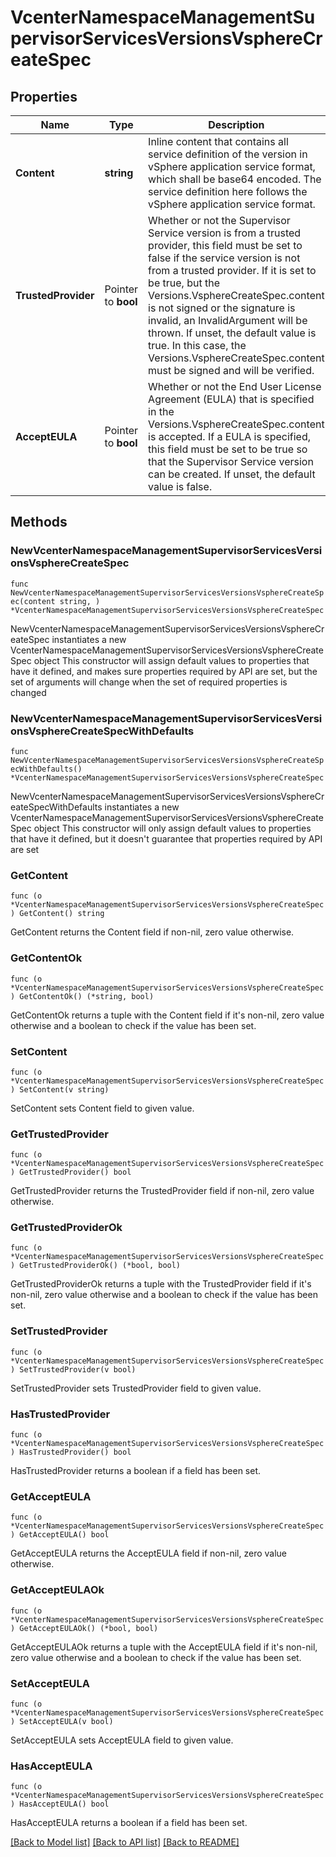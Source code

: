 # VcenterNamespaceManagementSupervisorServicesVersionsVsphereCreateSpec

## Properties

Name | Type | Description | Notes
------------ | ------------- | ------------- | -------------
**Content** | **string** | Inline content that contains all service definition of the version in vSphere application service format, which shall be base64 encoded. The service definition here follows the vSphere application service format. | 
**TrustedProvider** | Pointer to **bool** | Whether or not the Supervisor Service version is from a trusted provider, this field must be set to false if the service version is not from a trusted provider. If it is set to be true, but the Versions.VsphereCreateSpec.content is not signed or the signature is invalid, an InvalidArgument will be thrown. If unset, the default value is true. In this case, the Versions.VsphereCreateSpec.content must be signed and will be verified. | [optional] 
**AcceptEULA** | Pointer to **bool** | Whether or not the End User License Agreement (EULA) that is specified in the Versions.VsphereCreateSpec.content is accepted. If a EULA is specified, this field must be set to be true so that the Supervisor Service version can be created. If unset, the default value is false. | [optional] 

## Methods

### NewVcenterNamespaceManagementSupervisorServicesVersionsVsphereCreateSpec

`func NewVcenterNamespaceManagementSupervisorServicesVersionsVsphereCreateSpec(content string, ) *VcenterNamespaceManagementSupervisorServicesVersionsVsphereCreateSpec`

NewVcenterNamespaceManagementSupervisorServicesVersionsVsphereCreateSpec instantiates a new VcenterNamespaceManagementSupervisorServicesVersionsVsphereCreateSpec object
This constructor will assign default values to properties that have it defined,
and makes sure properties required by API are set, but the set of arguments
will change when the set of required properties is changed

### NewVcenterNamespaceManagementSupervisorServicesVersionsVsphereCreateSpecWithDefaults

`func NewVcenterNamespaceManagementSupervisorServicesVersionsVsphereCreateSpecWithDefaults() *VcenterNamespaceManagementSupervisorServicesVersionsVsphereCreateSpec`

NewVcenterNamespaceManagementSupervisorServicesVersionsVsphereCreateSpecWithDefaults instantiates a new VcenterNamespaceManagementSupervisorServicesVersionsVsphereCreateSpec object
This constructor will only assign default values to properties that have it defined,
but it doesn't guarantee that properties required by API are set

### GetContent

`func (o *VcenterNamespaceManagementSupervisorServicesVersionsVsphereCreateSpec) GetContent() string`

GetContent returns the Content field if non-nil, zero value otherwise.

### GetContentOk

`func (o *VcenterNamespaceManagementSupervisorServicesVersionsVsphereCreateSpec) GetContentOk() (*string, bool)`

GetContentOk returns a tuple with the Content field if it's non-nil, zero value otherwise
and a boolean to check if the value has been set.

### SetContent

`func (o *VcenterNamespaceManagementSupervisorServicesVersionsVsphereCreateSpec) SetContent(v string)`

SetContent sets Content field to given value.


### GetTrustedProvider

`func (o *VcenterNamespaceManagementSupervisorServicesVersionsVsphereCreateSpec) GetTrustedProvider() bool`

GetTrustedProvider returns the TrustedProvider field if non-nil, zero value otherwise.

### GetTrustedProviderOk

`func (o *VcenterNamespaceManagementSupervisorServicesVersionsVsphereCreateSpec) GetTrustedProviderOk() (*bool, bool)`

GetTrustedProviderOk returns a tuple with the TrustedProvider field if it's non-nil, zero value otherwise
and a boolean to check if the value has been set.

### SetTrustedProvider

`func (o *VcenterNamespaceManagementSupervisorServicesVersionsVsphereCreateSpec) SetTrustedProvider(v bool)`

SetTrustedProvider sets TrustedProvider field to given value.

### HasTrustedProvider

`func (o *VcenterNamespaceManagementSupervisorServicesVersionsVsphereCreateSpec) HasTrustedProvider() bool`

HasTrustedProvider returns a boolean if a field has been set.

### GetAcceptEULA

`func (o *VcenterNamespaceManagementSupervisorServicesVersionsVsphereCreateSpec) GetAcceptEULA() bool`

GetAcceptEULA returns the AcceptEULA field if non-nil, zero value otherwise.

### GetAcceptEULAOk

`func (o *VcenterNamespaceManagementSupervisorServicesVersionsVsphereCreateSpec) GetAcceptEULAOk() (*bool, bool)`

GetAcceptEULAOk returns a tuple with the AcceptEULA field if it's non-nil, zero value otherwise
and a boolean to check if the value has been set.

### SetAcceptEULA

`func (o *VcenterNamespaceManagementSupervisorServicesVersionsVsphereCreateSpec) SetAcceptEULA(v bool)`

SetAcceptEULA sets AcceptEULA field to given value.

### HasAcceptEULA

`func (o *VcenterNamespaceManagementSupervisorServicesVersionsVsphereCreateSpec) HasAcceptEULA() bool`

HasAcceptEULA returns a boolean if a field has been set.


[[Back to Model list]](../README.md#documentation-for-models) [[Back to API list]](../README.md#documentation-for-api-endpoints) [[Back to README]](../README.md)


